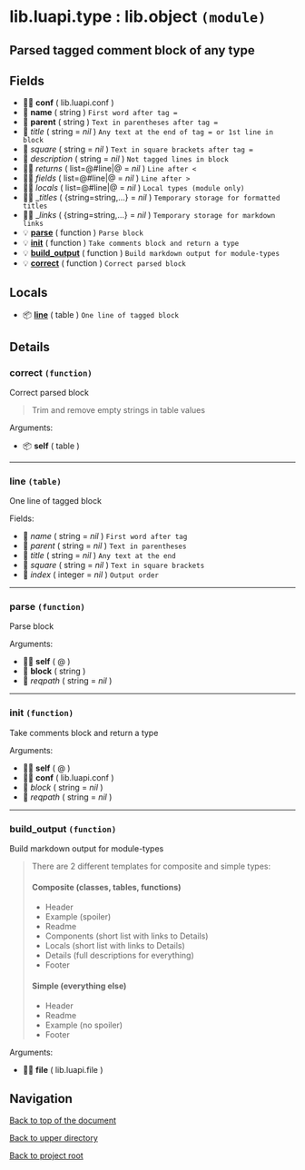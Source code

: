 # lib.luapi.type : lib.object `(module)`

## Parsed tagged comment block of any type

## Fields

+ 👨‍👦 **conf** ( lib.luapi.conf )
+ 📝 **name** ( string )
	`First word after tag =`
+ 📝 **parent** ( string )
	`Text in parentheses after tag =`
+ 📝 _title_ ( string = *nil* )
	`Any text at the end of tag = or 1st line in block`
+ 📝 _square_ ( string = *nil* )
	`Text in square brackets after tag =`
+ 📝 _description_ ( string = *nil* )
	`Not tagged lines in block`
+ 👨‍👦 _returns_ ( list=@#line|@ = *nil* )
	`Line after <`
+ 👨‍👦 _fields_ ( list=@#line|@ = *nil* )
	`Line after >`
+ 👨‍👦 _locals_ ( list=@#line|@ = *nil* )
	`Local types (module only)`
+ 👨‍👦 __titles_ ( {string=string,...} = *nil* )
	`Temporary storage for formatted titles`
+ 👨‍👦 __links_ ( {string=string,...} = *nil* )
	`Temporary storage for markdown links`
+ 💡 **[parse][]** ( function )
	`Parse block`
+ 💡 **[init][]** ( function )
	`Take comments block and return a type`
+ 💡 **[build_output][]** ( function )
	`Build markdown output for module-types`
+ 💡 **[correct][]** ( function )
	`Correct parsed block`

## Locals

+ 📦 **[line][]** ( table )
	`One line of tagged block`

## Details

### correct `(function)`

Correct parsed block

> Trim and remove empty strings in table values

Arguments:

+ 📦 **self** ( table )

---

### line `(table)`

One line of tagged block

Fields:

+ 📝 _name_ ( string = *nil* )
	`First word after tag`
+ 📝 _parent_ ( string = *nil* )
	`Text in parentheses`
+ 📝 _title_ ( string = *nil* )
	`Any text at the end`
+ 📝 _square_ ( string = *nil* )
	`Text in square brackets`
+ 🧮 _index_ ( integer = *nil* )
	`Output order`

---

### parse `(function)`

Parse block

Arguments:

+ 👨‍👦 **self** ( @ )
+ 📝 **block** ( string )
+ 📝 _reqpath_ ( string = *nil* )

---

### init `(function)`

Take comments block and return a type

Arguments:

+ 👨‍👦 **self** ( @ )
+ 👨‍👦 **conf** ( lib.luapi.conf )
+ 📝 _block_ ( string = *nil* )
+ 📝 _reqpath_ ( string = *nil* )

---

### build_output `(function)`

Build markdown output for module-types

> There are 2 different templates for composite and simple types:
>
> #### Composite (classes, tables, functions)
>
> + Header
> + Example    (spoiler)
> + Readme
> + Components (short list with links to Details)
> + Locals     (short list with links to Details)
> + Details    (full descriptions for everything)
> + Footer
>
> #### Simple (everything else)
>
> + Header
> + Readme
> + Example   (no spoiler)
> + Footer

Arguments:

+ 👨‍👦 **file** ( lib.luapi.file )

## Navigation

[Back to top of the document](#libluapitype--libobject-module)

[Back to upper directory](..)

[Back to project root](/../..)

[@]: #libluapitype--libobject-module
[build_output]: #build_output-function
[parse]: #parse-function
[init]: #init-function
[line]: #line-table
[correct]: #correct-function
